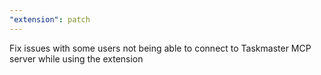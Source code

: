 ```yaml
---
"extension": patch
---
```


Fix issues with some users not being able to connect to Taskmaster MCP server while using the extension
